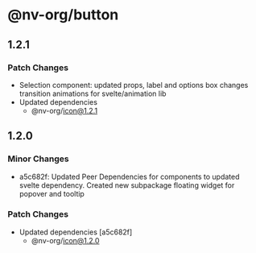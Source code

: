 # @nv-org/button

## 1.2.1

### Patch Changes

- Selection component: updated props, label and options box changes transition animations for svelte/animation lib
- Updated dependencies
  - @nv-org/icon@1.2.1

## 1.2.0

### Minor Changes

- a5c682f: Updated Peer Dependencies for components to updated svelte dependency. Created new subpackage floating widget for popover and tooltip

### Patch Changes

- Updated dependencies [a5c682f]
  - @nv-org/icon@1.2.0
